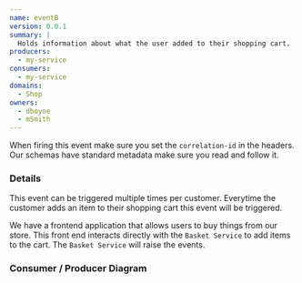 ```yaml
---
name: eventB
version: 0.0.1
summary: |
  Holds information about what the user added to their shopping cart.
producers:
  - my-service
consumers:
  - my-service
domains:
  - Shop
owners:
  - dboyne
  - mSmith
---
```


<Admonition>When firing this event make sure you set the `correlation-id` in the headers. Our schemas have standard metadata make sure you read and follow it.</Admonition>

### Details

This event can be triggered multiple times per customer. Everytime the customer adds an item to their shopping cart this event will be triggered.

We have a frontend application that allows users to buy things from our store. This front end interacts directly with the `Basket Service` to add items to the cart. The `Basket Service` will raise the events.

### Consumer / Producer Diagram

<Mermaid />

<Schema />
